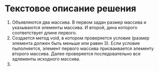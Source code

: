 # Текстовое описание решения
1. Объявляются два массива. В первом задан размер массива и указываются элементы массива. И второй, дина которого соответствует длине первого.
2. Создается метод void, в котором проверяется условие (размер элемента должен быть меньше или равен 3). Если условие пыполняется, элемент первого массива присваивается элементу второго массива. Далее проверяется последовательно все эдлементы исходного массива.
3. 